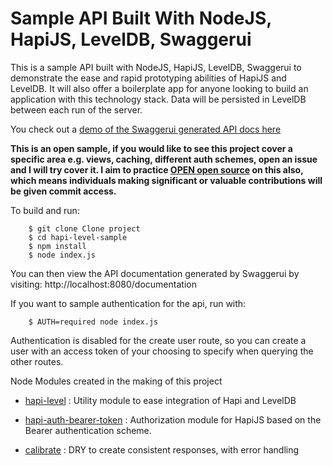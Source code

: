 Sample API Built With NodeJS, HapiJS, LevelDB, Swaggerui
=================

This is a sample API built with NodeJS, HapiJS, LevelDB, Swaggerui to demonstrate the ease and rapid prototyping abilities of HapiJS and LevelDB. It will also offer a boilerplate app for anyone looking to build an application with this technology stack. Data will be persisted in LevelDB between each run of the server.

You check out a [demo of the Swaggerui generated API docs here](http://johnbrett.me:8080/documentation)

**This is an open sample, if you would like to see this project cover a specific area e.g. views, caching, different auth schemes, open an issue and I will try cover it. I aim to practice [OPEN open source](http://blog.technokrat.nl/2014/09/15/open-open-source/) on this also, which means individuals making significant or valuable contributions will be given commit access.**

To build and run:

        $ git clone Clone project
        $ cd hapi-level-sample
        $ npm install
        $ node index.js
        
You can then view the API documentation generated by Swaggerui by visiting: http://localhost:8080/documentation

If you want to sample authentication for the api, run with:

        $ AUTH=required node index.js
        
Authentication is disabled for the create user route, so you can create a user with an access token of your choosing to specify when querying the other routes.


Node Modules created in the making of this project

 - [hapi-level](https://github.com/johnbrett/hapi-level) : Utility module to ease integration of Hapi and LevelDB

 - [hapi-auth-bearer-token](https://github.com/johnbrett/hapi-auth-bearer-token) : Authorization module for HapiJS based on the Bearer authentication scheme.

 - [calibrate](https://github.com/johnbrett/calibrate) : DRY to create consistent responses, with error handling
